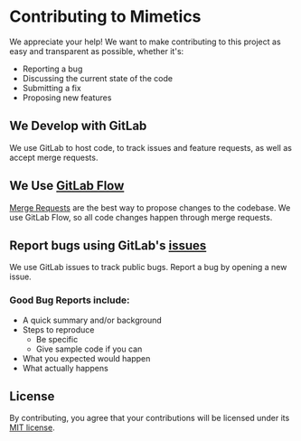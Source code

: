 # Contributing to Mimetics

We appreciate your help! We want to make contributing to this project as easy and transparent as possible, whether it's:

- Reporting a bug
- Discussing the current state of the code
- Submitting a fix
- Proposing new features

## We Develop with GitLab

We use GitLab to host code, to track issues and feature requests, as well as accept merge requests.

## We Use [GitLab Flow](https://docs.gitlab.com/ee/topics/gitlab_flow.html#introduction-to-gitlab-flow)

[Merge Requests](https://gitlab.com/basedwon/mimetics/-/merge_requests/new) are the best way to propose changes to the codebase. We use GitLab Flow, so all code changes happen through merge requests.

## Report bugs using GitLab's [issues](https://gitlab.com/basedwon/mimetics/-/issues)

We use GitLab issues to track public bugs. Report a bug by opening a new issue.

### Good Bug Reports include:

- A quick summary and/or background
- Steps to reproduce
  - Be specific
  - Give sample code if you can
- What you expected would happen
- What actually happens

## License

By contributing, you agree that your contributions will be licensed under its [MIT license](https://gitlab.com/basedwon/mimetics/-/blob/master/LICENSE).
